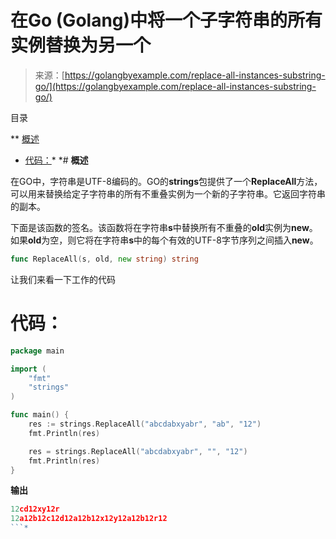 <!--yml

分类：未分类

日期：2024-10-13 06:12:57

-->

# 在Go (Golang)中将一个子字符串的所有实例替换为另一个

> 来源：[https://golangbyexample.com/replace-all-instances-substring-go/](https://golangbyexample.com/replace-all-instances-substring-go/)

目录

**   [概述](#Overview "Overview")

+   [代码：](#Code "Code:")*  *# **概述**

在GO中，字符串是UTF-8编码的。GO的**strings**包提供了一个**ReplaceAll**方法，可以用来替换给定子字符串的所有不重叠实例为一个新的子字符串。它返回字符串的副本。

下面是该函数的签名。该函数将在字符串**s**中替换所有不重叠的**old**实例为**new**。如果**old**为空，则它将在字符串**s**中的每个有效的UTF-8字节序列之间插入**new**。

```go
func ReplaceAll(s, old, new string) string
```

让我们来看一下工作的代码

# **代码：**

```go
package main

import (
    "fmt"
    "strings"
)

func main() {
    res := strings.ReplaceAll("abcdabxyabr", "ab", "12")
    fmt.Println(res)

    res = strings.ReplaceAll("abcdabxyabr", "", "12")
    fmt.Println(res)
}
```

**输出**

```go
12cd12xy12r
12a12b12c12d12a12b12x12y12a12b12r12
```*
